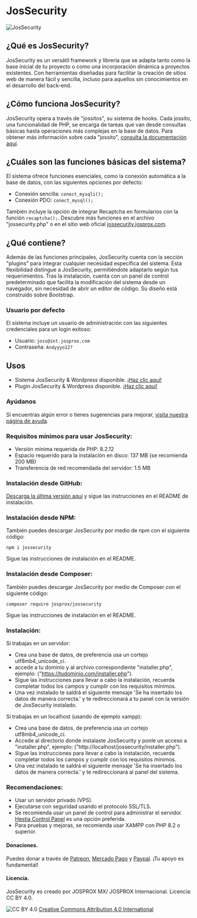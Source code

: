 # JosSecurity

![JosSecurity](./resources/img/logo%20azul/cover.png)

## ¿Qué es JosSecurity?

JosSecurity es un versátil framework y librería que se adapta tanto como la base inicial de tu proyecto o como una incorporación dinámica a proyectos existentes. Con herramientas diseñadas para facilitar la creación de sitios web de manera fácil y sencilla, incluso para aquellos sin conocimientos en el desarrollo del back-end.

## ¿Cómo funciona JosSecurity?

JosSecurity opera a través de "jossitos", su sistema de hooks. Cada jossito, una funcionalidad de PHP, se encarga de tareas que van desde consultas básicas hasta operaciones más complejas en la base de datos. Para obtener más información sobre cada "jossito", [consulta la documentación aquí](https://jossecurity.josprox.com/documentation).

## ¿Cuáles son las funciones básicas del sistema?

El sistema ofrece funciones esenciales, como la conexión automática a la base de datos, con las siguientes opciones por defecto:

- Conexión sencilla: `conect_mysqli();`
- Conexión PDO: `conect_mysql();`

También incluye la opción de integrar Recaptcha en formularios con la función `recaptcha();`. Descubre más funciones en el archivo "jossecurity.php" o en el sitio web oficial [jossecurity.josprox.com](https://jossecurity.josprox.com).

## ¿Qué contiene?

Además de las funciones principales, JosSecurity cuenta con la sección "plugins" para integrar cualquier necesidad específica del sistema. Esta flexibilidad distingue a JosSecurity, permitiéndote adaptarlo según tus requerimientos. Tras la instalación, cuenta con un panel de control predeterminado que facilita la modificación del sistema desde un navegador, sin necesidad de abrir un editor de código. Su diseño está construido sobre Bootstrap.

### Usuario por defecto

El sistema incluye un usuario de administración con las siguientes credenciales para un login exitoso:

- Usuario: `joss@int.josprox.com`
- Contraseña: `Andyyyo12?`

## Usos

- Sistema JosSecurity & Wordpress disponible. [¡Haz clic aquí!](https://github.com/josprox/JosSecurity-WordPress)
- Plugin JosSecurity & Wordpress disponible. [¡Haz clic aquí!](https://github.com/josprox/JosSecurity_Plugin)

### Ayúdanos

Si encuentras algún error o tienes sugerencias para mejorar, [visita nuestra página de ayuda](https://jossecurity.josprox.com/help-us/).

### Requisitos mínimos para usar JosSecurity:

- Versión mínima requerida de PHP: 8.2.12
- Espacio requerido para la instalación en disco: 137 MB (se recomienda 200 MB)
- Transferencia de red recomendada del servidor: 1.5 MB

### Instalación desde GitHub:

[Descarga la última versión aquí](https://github.com/josprox/JosSecurity/releases) y sigue las instrucciones en el README de instalación.

### Instalación desde NPM:

También puedes descargar JosSecurity por medio de npm con el siguiente código:

	npm i jossecurity


Sigue las instrucciones de instalación en el README.

### Instalación desde Composer:

También puedes descargar JosSecurity por medio de Composer con el siguiente código:

	composer require josprox/jossecurity

Sigue las instrucciones de instalación en el README.

### Instalación:

Si trabajas en un servidor:

* Crea una base de datos, de preferencia usa un cortejo utf8mb4_unicode_ci.
* accede a tu dominio y al archivo correspondiente "installer.php", ejemplo: ("https://tudominio.com/installer.php").
* Sigue las instrucciones para llevar a cabo la instalación, recuerda completar todos los campos y cumplir con los requisitos mínimos.
* Una vez instalado te saldrá el siguiente mensaje 'Se ha insertado los datos de manera correcta.' y te redireccionará a tu panel con la versión de JosSecurity instalado.

Si trabajas en un localhost (usando de ejemplo xampp):

* Crea una base de datos, de preferencia usa un cortejo utf8mb4_unicode_ci.
* Accede al directorio donde instalaste JosSecurity y ponle un acceso a "installer.php", ejemplo: ("http://localhost/jossecurity/installer.php").
* Sigue las instrucciones para llevar a cabo la instalación, recuerda completar todos los campos y cumplir con los requisitos mínimos.
* Una vez instalado te saldrá el siguiente mensaje 'Se ha insertado los datos de manera correcta.' y te redireccionará al panel del sistema.

### Recomendaciones:

- Usar un servidor privado (VPS).
- Ejecutarse con seguridad usando el protocolo SSL/TLS.
- Se recomienda usar un panel de control para administrar el servidor. [Hestia Control Panel](https://hestiacp.com/) es una opción preferida.
- Para pruebas y mejoras, se recomienda usar XAMPP con PHP 8.2 o superior.

#### Donaciones.

Puedes donar a través de [Patreon](https://www.patreon.com/jossestrada), [Mercado Pago](https://mpago.la/2gsWWYW) y [Paypal](http://paypal.me/JOSPROXMX). ¡Tu apoyo es fundamental!

#### Licencia.

JosSecurity es creado por JOSPROX MX/ JOSPROX Internacional.
Licencia: CC BY 4.0.

![CC BY 4.0](./resources/img/byncsa.jpg)
[Creative Commons Attribution 4.0 International](https://spdx.org/licenses/CC-BY-4.0.html)
